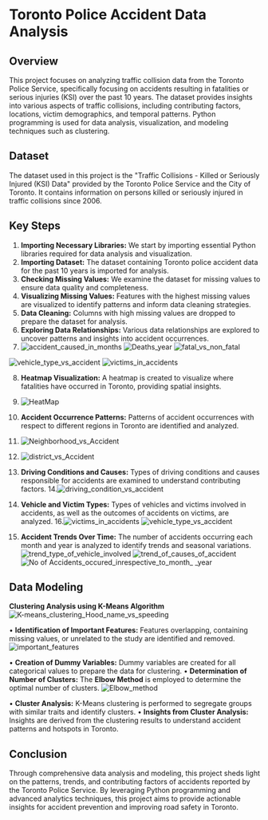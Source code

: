 
# Toronto Police Accident Data Analysis




## Overview

This project focuses on analyzing traffic collision data from the Toronto Police Service, specifically focusing on accidents resulting in fatalities or serious injuries (KSI) over the past 10 years. The dataset provides insights into various aspects of traffic collisions, including contributing factors, locations, victim demographics, and temporal patterns. Python programming is used for data analysis, visualization, and modeling techniques such as clustering.
## Dataset
The dataset used in this project is the "Traffic Collisions - Killed or Seriously Injured (KSI) Data" provided by the Toronto Police Service and the City of Toronto. It contains information on persons killed or seriously injured in traffic collisions since 2006.
## Key Steps
1.	**Importing Necessary Libraries:** We start by importing essential Python libraries required for data analysis and visualization.
2.	**Importing Dataset:** The dataset containing Toronto police accident data for the past 10 years is imported for analysis.
3.	**Checking Missing Values:** We examine the dataset for missing values to ensure data quality and completeness.
4.	**Visualizing Missing Values:** Features with the highest missing values are visualized to identify patterns and inform data cleaning strategies.
5.	**Data Cleaning:** Columns with high missing values are dropped to prepare the dataset for analysis.
6.	**Exploring Data Relationships:** Various data relationships are explored to uncover patterns and insights into accident occurrences.
7.	![accident_caused_in_months](https://github.com/PatelJay3878/KSI_Data_Analysis/assets/73180853/bb3cbfa8-2b3e-4213-8f31-6b491d657ff6)
![Deaths_year](https://github.com/PatelJay3878/KSI_Data_Analysis/assets/73180853/b26d4869-b4f2-40c6-a3d3-82f52e353513)
![fatal_vs_non_fatal](https://github.com/PatelJay3878/KSI_Data_Analysis/assets/73180853/0f604455-a7a4-49d0-a61f-e05814d23cf8)

![vehicle_type_vs_accident](https://github.com/PatelJay3878/KSI_Data_Analysis/assets/73180853/d1394734-2019-4590-a5ba-4396f92ad0a2)
![victims_in_accidents](https://github.com/PatelJay3878/KSI_Data_Analysis/assets/73180853/11bc8510-9bbc-42fd-937a-55f9fbf273f1)

8.	**Heatmap Visualization:** A heatmap is created to visualize where fatalities have occurred in Toronto, providing spatial insights.
9.	![HeatMap](https://github.com/PatelJay3878/KSI_Data_Analysis/assets/73180853/5f32848d-cb0a-472a-8767-6c7c21914e1d)
10.	**Accident Occurrence Patterns:** Patterns of accident occurrences with respect to different regions in Toronto are identified and analyzed.
11.	![Neighborhood_vs_Accident](https://github.com/PatelJay3878/KSI_Data_Analysis/assets/73180853/ab8d9581-b806-4d65-89dc-fbc901fa17c2)
12.	![district_vs_Accident](https://github.com/PatelJay3878/KSI_Data_Analysis/assets/73180853/1fba49b3-2645-4701-8f1b-21e01d97e376)

13.	**Driving Conditions and Causes:** Types of driving conditions and causes responsible for accidents are examined to understand contributing factors.
14.![driving_condition_vs_accident](https://github.com/PatelJay3878/KSI_Data_Analysis/assets/73180853/61048ea7-0b35-4107-8c32-20b403d3e630)


15.	**Vehicle and Victim Types:** Types of vehicles and victims involved in accidents, as well as the outcomes of accidents on victims, are analyzed.
16.![victims_in_accidents](https://github.com/PatelJay3878/KSI_Data_Analysis/assets/73180853/3ef86c3e-f0d6-4c56-bbe4-afacd554fd66)
![vehicle_type_vs_accident](https://github.com/PatelJay3878/KSI_Data_Analysis/assets/73180853/ba7191d8-5290-49e7-b963-d9468b0392d6)
17.	**Accident Trends Over Time:** The number of accidents occurring each month and year is analyzed to identify trends and seasonal variations.
	![trend_type_of_vehicle_involved](https://github.com/PatelJay3878/KSI_Data_Analysis/assets/73180853/c3868fb3-4c35-4717-a3b5-df782dbf8307)
![trend_of_causes_of_accident](https://github.com/PatelJay3878/KSI_Data_Analysis/assets/73180853/8db00b53-ec3f-4c58-bbd2-ee2f28fc1c23)
![No of Accidents_occured_inrespective_to_month_ _year](https://github.com/PatelJay3878/KSI_Data_Analysis/assets/73180853/9907e2e2-4aa0-4700-8eda-127622923dc1)


## Data Modeling
**Clustering Analysis using K-Means Algorithm**
![K-means_clustering_Hood_name_vs_speeding](https://github.com/PatelJay3878/KSI_Data_Analysis/assets/73180853/f0a8d799-02bc-4ac5-b6c0-f78eefa14424)

•	**Identification of Important Features:** Features overlapping, containing missing values, or unrelated to the study are identified and removed.
![important_features](https://github.com/PatelJay3878/KSI_Data_Analysis/assets/73180853/1c3bfaac-5590-498b-ace3-4e12a31d8f0b)

•	**Creation of Dummy Variables:** Dummy variables are created for all categorical values to prepare the data for clustering.
•	**Determination of Number of Clusters:** The **Elbow Method** is employed to determine the optimal number of clusters.
![Elbow_method](https://github.com/PatelJay3878/KSI_Data_Analysis/assets/73180853/b1b2e35c-8a79-42cd-a4dc-f850d1a8e936)

•	**Cluster Analysis:** K-Means clustering is performed to segregate groups with similar traits and identify clusters.
•	**Insights from Cluster Analysis:** Insights are derived from the clustering results to understand accident patterns and hotspots in Toronto.


## Conclusion
Through comprehensive data analysis and modeling, this project sheds light on the patterns, trends, and contributing factors of accidents reported by the Toronto Police Service. By leveraging Python programming and advanced analytics techniques, this project aims to provide actionable insights for accident prevention and improving road safety in Toronto.
